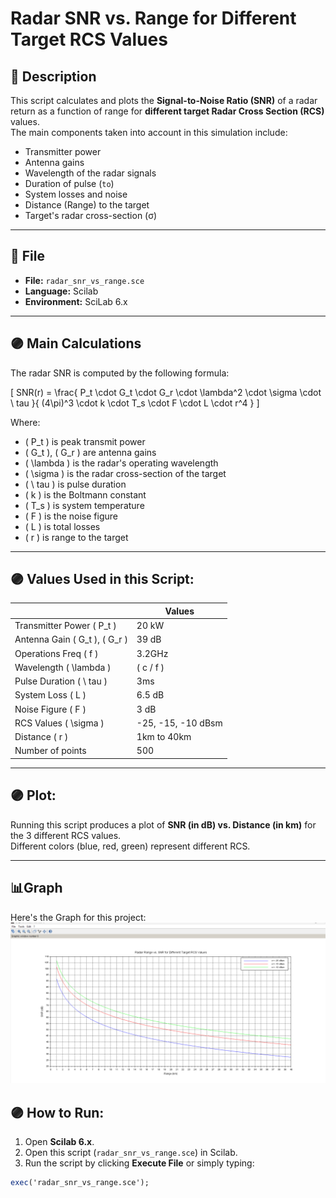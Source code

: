 # Radar SNR vs. Range for Different Target RCS Values

## 📝 Description

This script calculates and plots the **Signal-to-Noise Ratio (SNR)** of a radar return as a function of range for **different target Radar Cross Section (RCS)** values.  
The main components taken into account in this simulation include:

- Transmitter power
- Antenna gains
- Wavelength of the radar signals
- Duration of pulse (`to`)
- System losses and noise
- Distance (Range) to the target
- Target's radar cross-section (σ)

---

## 🔹 File

- **File:** `radar_snr_vs_range.sce`
- **Language:** Scilab
- **Environment:** SciLab 6.x

---

## 🟣 Main Calculations

The radar SNR is computed by the following formula:

\[
SNR(r) = \frac{ P_t \cdot G_t \cdot G_r \cdot \lambda^2 \cdot \sigma \cdot \ tau }{ (4\pi)^3 \cdot k \cdot T_s \cdot F \cdot L \cdot r^4 }
\]

Where:
- \( P_t \) is peak transmit power
- \( G_t \), \( G_r \) are antenna gains
- \( \lambda \) is the radar's operating wavelength
- \( \sigma \) is the radar cross-section of the target
- \( \ tau \) is pulse duration
- \( k \) is the Boltmann constant
- \( T_s \) is system temperature
- \( F \) is the noise figure
- \( L \) is total losses
- \( r \) is range to the target

---

## 🟣 Values Used in this Script:

|          | Values |
|---------|---------|
| Transmitter Power \( P_t \) | 20 kW |
| Antenna Gain \( G_t \), \( G_r \) | 39 dB |
| Operations Freq \( f \) | 3.2GHz |
| Wavelength \( \lambda \) | \( c / f \) |
| Pulse Duration \( \ tau \) | 3ms |
| System Loss \( L \) | 6.5 dB |
| Noise Figure \( F \) | 3 dB |
| RCS Values \( \sigma \) | -25, -15, -10 dBsm |
| Distance \( r \) | 1km to 40km |
| Number of points | 500 |
  
---

## 🟣 Plot:

Running this script produces a plot of **SNR (in dB) vs. Distance (in km)** for the 3 different RCS values.  
Different colors (blue, red, green) represent different RCS.

---

## 📊Graph
Here's the Graph for this project:
![Graph](radar_range_vs_snr_in_scilab_new.png)


## 🟣 How to Run:

1. Open **Scilab 6.x**.
2. Open this script (`radar_snr_vs_range.sce`) in Scilab.
3. Run the script by clicking **Execute File** or simply typing:

```scilab
exec('radar_snr_vs_range.sce');
